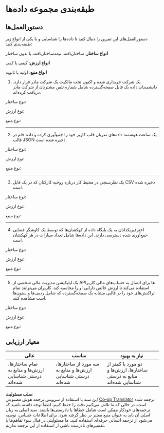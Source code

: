 <!--
CO_OP_TRANSLATOR_METADATA:
{
  "original_hash": "2e5cacb967c1e9dfd07809bfc441a0b4",
  "translation_date": "2025-08-24T00:03:06+00:00",
  "source_file": "1-Introduction/03-defining-data/assignment.md",
  "language_code": "fa"
}
-->
# طبقه‌بندی مجموعه داده‌ها

## دستورالعمل‌ها

دستورالعمل‌های این تمرین را دنبال کنید تا داده‌ها را شناسایی و با یکی از انواع زیر طبقه‌بندی کنید:

**انواع ساختار**: ساختاریافته، نیمه‌ساختاریافته، یا بدون ساختار

**انواع ارزش**: کیفی یا کمی

**انواع منبع**: اولیه یا ثانویه

1. یک شرکت خریداری شده و اکنون تحت مالکیت یک شرکت مادر قرار دارد. دانشمندان داده یک فایل صفحه‌گسترده شامل شماره تلفن مشتریان از شرکت مادر دریافت کرده‌اند.

نوع ساختار:

نوع ارزش:

نوع منبع:

---

2. یک ساعت هوشمند داده‌های ضربان قلب کاربر خود را جمع‌آوری کرده و داده خام در قالب JSON ذخیره شده است.

نوع ساختار:

نوع ارزش:

نوع منبع:

---

3. یک نظرسنجی در محیط کار درباره روحیه کارکنان که در یک فایل CSV ذخیره شده است.

نوع ساختار:

نوع ارزش:

نوع منبع:

---

4. اخترفیزیکدانان به یک پایگاه داده از کهکشان‌ها که توسط یک کاوشگر فضایی جمع‌آوری شده دسترسی دارند. این داده‌ها شامل تعداد سیارات در هر کهکشان است.

نوع ساختار:

نوع ارزش:

نوع منبع:

---

5. یک اپلیکیشن مدیریت مالی شخصی از APIها برای اتصال به حساب‌های مالی کاربر استفاده می‌کند تا ارزش خالص دارایی او را محاسبه کند. کاربران می‌توانند تمام تراکنش‌های خود را در قالبی مشابه یک صفحه‌گسترده که شامل ردیف‌ها و ستون‌ها است مشاهده کنند.

نوع ساختار:

نوع ارزش:

نوع منبع:

## معیار ارزیابی

عالی | مناسب | نیاز به بهبود
--- | --- | -- |
تمام ساختارها، ارزش‌ها و منابع به درستی شناسایی شده‌اند | سه مورد از ساختارها، ارزش‌ها و منابع به درستی شناسایی شده‌اند | دو مورد یا کمتر از ساختارها، ارزش‌ها و منابع به درستی شناسایی شده‌اند | 

**سلب مسئولیت**:  
این سند با استفاده از سرویس ترجمه هوش مصنوعی [Co-op Translator](https://github.com/Azure/co-op-translator) ترجمه شده است. در حالی که ما تلاش می‌کنیم دقت را حفظ کنیم، لطفاً توجه داشته باشید که ترجمه‌های خودکار ممکن است شامل خطاها یا نادرستی‌ها باشند. سند اصلی به زبان اصلی آن باید به عنوان منبع معتبر در نظر گرفته شود. برای اطلاعات حساس، توصیه می‌شود از ترجمه انسانی حرفه‌ای استفاده کنید. ما مسئولیتی در قبال سوء تفاهم‌ها یا تفسیرهای نادرست ناشی از استفاده از این ترجمه نداریم.